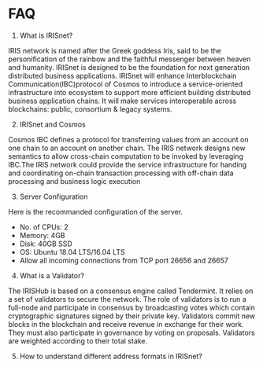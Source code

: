 # FAQ

1. What is IRISnet?

IRIS network is named after the Greek goddess Iris, said to be the personification of the rainbow and the faithful messenger between heaven and humanity. IRISnet is designed to be the foundation for next generation distributed business applications. IRISnet will enhance Interblockchain Communication(IBC)protocol of Cosmos to introduce a service-oriented infrastructure into ecosystem to support more efficient building distributed business application chains. It will make services interoperable across blockchains: public, consortium & legacy systems.

2. IRISnet and Cosmos

Cosmos IBC defines a protocol for transferring values from an account on one chain to an account on another chain. The IRIS network designs new semantics to allow cross-chain computation to be invoked by leveraging IBC.The IRIS network could provide the service infrastructure for handing and coordinating on-chain transaction processing with off-chain data processing and business logic execution


3. Server Configuration

Here is the recommanded configuration of the server.
* No. of CPUs: 2
* Memory: 4GB
* Disk: 40GB SSD
* OS: Ubuntu 18.04 LTS/16.04 LTS
* Allow all incoming connections from TCP port 26656 and 26657


4. What is a Validator?


The IRISHub is based on a consensus engine called Tendermint. It relies on a set of validators to secure the network. The role of validators is to run a full-node and participate in consensus by broadcasting votes which contain cryptographic signatures signed by their private key. Validators commit new blocks in the blockchain and receive revenue in exchange for their work. They must also participate in governance by voting on proposals. Validators are weighted according to their total stake.  



5. How to understand different address formats in IRISnet?



